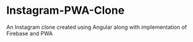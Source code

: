 # Instagram-PWA-Clone
An Instagram clone created using Angular along with implementation of Firebase and PWA

